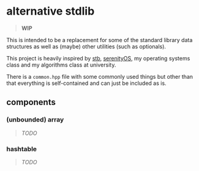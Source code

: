 # alternative stdlib

> **WIP**

This is intended to be a replacement for some of the standard library data structures as well as (maybe) other utilities (such as optionals).

This project is heavily inspired by [stb](https://github.com/nothings/stb), [serenityOS](https://github.com/SerenityOS/serenity), my operating systems class and my algorithms class at university.

There is a `common.hpp` file with some commonly used things but other than that everything is self-contained and can just be included as is.

## components

### (unbounded) array

> *TODO*

### hashtable

> *TODO*


